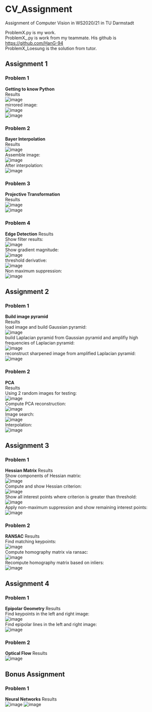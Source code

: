 # CV_Assignment
 Assignment of Computer Vision in WS2020/21 in TU Darmstadt

ProblemX.py is my work.  
ProblemX_.py is work from my teammate. His github is https://github.com/HanG-94  
ProblemX_Loesung is the solution from tutor.  

## Assignment 1
### Problem 1
**Getting to know Python**  
Results  
![image](https://user-images.githubusercontent.com/38099452/114175009-c5769280-9939-11eb-8188-385d5551b7be.png)  
mirrored image:  
![image](https://user-images.githubusercontent.com/38099452/114175069-da532600-9939-11eb-8123-abf86b944282.png)  
![image](https://user-images.githubusercontent.com/38099452/114175119-ea6b0580-9939-11eb-8dde-9b3520225543.png)  
### Problem 2
**Bayer Interpolation**  
Results  
![image](https://user-images.githubusercontent.com/38099452/114175266-1b4b3a80-993a-11eb-9313-033d41c1d77d.png)  
Assemble image:  
![image](https://user-images.githubusercontent.com/38099452/114175297-269e6600-993a-11eb-9ad0-f3ab8b6a2ede.png)  
After interpolation:  
![image](https://user-images.githubusercontent.com/38099452/114175327-2e5e0a80-993a-11eb-8ba4-9bc9f21c9be7.png)  
### Problem 3
**Projective Transformation**  
Results  
![image](https://user-images.githubusercontent.com/38099452/114176148-0fac4380-993b-11eb-8148-1ede842b57ae.png)  
![image](https://user-images.githubusercontent.com/38099452/114176168-15098e00-993b-11eb-897b-1e6cef6c7f62.png)  
### Problem 4
**Edge Detection**
Results  
Show filter results:  
![image](https://user-images.githubusercontent.com/38099452/114176825-f8ba2100-993b-11eb-8d95-864774523403.png)  
Show gradient magnitude:  
![image](https://user-images.githubusercontent.com/38099452/114176953-18e9e000-993c-11eb-8390-8f0c618e5922.png)  
threshold derivative:  
![image](https://user-images.githubusercontent.com/38099452/114177008-2dc67380-993c-11eb-8966-bda5bb336a58.png)  
Non maximum suppression:  
![image](https://user-images.githubusercontent.com/38099452/114177073-420a7080-993c-11eb-9220-cf98d7e63c4d.png)  
## Assignment 2
### Problem 1
**Build image pyramid**  
Results  
load image and build Gaussian pyramid:  
![image](https://user-images.githubusercontent.com/38099452/114177661-f86e5580-993c-11eb-803a-796cee0eb1b0.png)  
build Laplacian pyramid from Gaussian pyramid and amplifiy high frequencies of Laplacian pyramid:  
![image](https://user-images.githubusercontent.com/38099452/114177900-3d928780-993d-11eb-8228-30c555202928.png)  
reconstruct sharpened image from amplified Laplacian pyramid:  
![image](https://user-images.githubusercontent.com/38099452/114177932-48e5b300-993d-11eb-829e-b83f97073a56.png)  
### Problem 2
**PCA**  
Results  
Using 2 random images for testing:  
![image](https://user-images.githubusercontent.com/38099452/114178649-4e8fc880-993e-11eb-9d11-278ba9be31c7.png)  
Compute PCA reconstruction:  
![image](https://user-images.githubusercontent.com/38099452/114178740-68311000-993e-11eb-8ffe-448db1c281d5.png)  
Image search:  
![image](https://user-images.githubusercontent.com/38099452/114178877-9151a080-993e-11eb-8dfa-91f2a9ec368b.png)  
Interpolation:  
![image](https://user-images.githubusercontent.com/38099452/114178977-b514e680-993e-11eb-8f2b-e23305045789.png)  
## Assignment 3
### Problem 1  
**Hessian Matrix**
Results  
Show components of Hessian matrix:  
![image](https://user-images.githubusercontent.com/38099452/114181187-7af91400-9941-11eb-9422-a80ca1145aac.png)  
Compute and show Hessian criterion:  
![image](https://user-images.githubusercontent.com/38099452/114181240-8e0be400-9941-11eb-91a0-eea79d599981.png)  
Show all interest points where criterion is greater than threshold:  
![image](https://user-images.githubusercontent.com/38099452/114181315-a67bfe80-9941-11eb-8848-a2f092449592.png)  
Apply non-maximum suppression and show remaining interest points:  
![image](https://user-images.githubusercontent.com/38099452/114181344-aed43980-9941-11eb-8a0b-5710a8172d02.png)  
### Problem 2
**RANSAC**
Results  
Find matching keypoints:  
![image](https://user-images.githubusercontent.com/38099452/114182092-8b5dbe80-9942-11eb-9178-cc0cbf2798ca.png)   
Compute homography matrix via ransac:  
![image](https://user-images.githubusercontent.com/38099452/114182157-9a447100-9942-11eb-9d25-ec017c0bd948.png)  
Recompute homography matrix based on inliers:  
![image](https://user-images.githubusercontent.com/38099452/114182212-a8928d00-9942-11eb-9351-0506268ee6b9.png)  
## Assignment 4
### Problem 1  
**Epipolar Geometry**
Results  
Find keypoints in the left and right image:  
![image](https://user-images.githubusercontent.com/38099452/114183287-cf9d8e80-9943-11eb-8514-f1c38cf159f9.png)  
Find epipolar lines in the left and right image:  
![image](https://user-images.githubusercontent.com/38099452/114183362-e5ab4f00-9943-11eb-91fc-c3a114510d8f.png)  
### Problem 2
**Optical Flow**
Results  
![image](https://user-images.githubusercontent.com/38099452/114184010-987bad00-9944-11eb-9475-2db1334feb0e.png)  
## Bonus Assignment
### Problem 1  
**Neural Networks**
Results  
![image](https://user-images.githubusercontent.com/38099452/114184167-ceb92c80-9944-11eb-85a7-9433bb8bb43f.png)
![image](https://user-images.githubusercontent.com/38099452/114184205-d8db2b00-9944-11eb-8523-dd1d5b3889fb.png)


